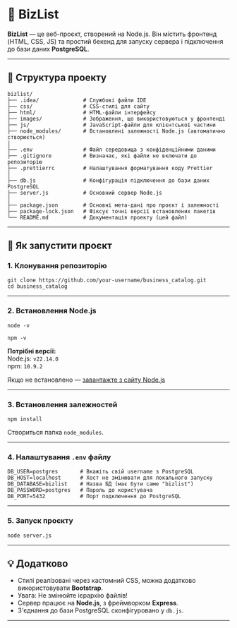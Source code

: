 # 📂 BizList

**BizList** — це веб-проєкт, створений на Node.js. Він містить фронтенд (HTML, CSS, JS) та простий бекенд для запуску сервера і підключення до бази даних **PostgreSQL**.

---

## 📁 Структура проекту

```
bizlist/
├── .idea/              # Службові файли IDE
├── css/                # CSS-стилі для сайту
├── html/               # HTML-файли інтерфейсу
├── images/             # Зображення, що використовуються у фронтенді
├── js/                 # JavaScript-файли для клієнтської частини
├── node_modules/       # Встановлені залежності Node.js (автоматично створюється)
│
├── .env                # Файл середовища з конфіденційними даними
├── .gitignore          # Визначає, які файли не включати до репозиторію
├── .prettierrc         # Налаштування форматування коду Prettier
│
├── db.js               # Конфігурація підключення до бази даних PostgreSQL
├── server.js           # Основний сервер Node.js
│
├── package.json        # Основні мета-дані про проєкт і залежності
├── package-lock.json   # Фіксує точні версії встановлених пакетів
└── README.md           # Документація проекту (цей файл)
```

---

## 🚀 Як запустити проєкт

### 1. Клонування репозиторію

`git clone https://github.com/your-username/business_catalog.git`  
`cd business_catalog`

---

### 2. Встановлення Node.js

`node -v`

`npm -v`

**Потрібні версії:**  
Node.js: `v22.14.0`  
npm: `10.9.2`

Якщо не встановлено — [завантажте з сайту Node.js](https://nodejs.org/uk/)

---

### 3. Встановлення залежностей

`npm install`  

Створиться папка `node_modules`.

---

### 4. Налаштування `.env` файлу

```
DB_USER=postgres       # Вкажіть свій username з PostgreSQL  
DB_HOST=localhost      # Хост не змінювати для локального запуску  
DB_DATABASE=bizlist    # Назва БД (має бути саме "bizlist")  
DB_PASSWORD=postgres   # Пароль до користувача  
DB_PORT=5432           # Порт подключення до PostgreSQL  
```
---

### 5. Запуск проєкту

`node server.js`

---

## 💡 Додатково

- Стилі реалізовані через кастомний CSS, можна додатково використовувати **Bootstrap**.
- Увага: Не змінюйте ієрархію файлів!
- Сервер працює на **Node.js**, з фреймворком **Express**.
- З'єднання до бази PostgreSQL сконфігуровано у `db.js`.

---
